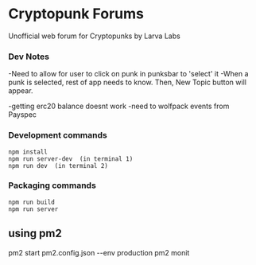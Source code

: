 # Cryptopunk Forums 
  
Unofficial web forum for Cryptopunks by Larva Labs
 


### Dev Notes
-Need to allow for user to click on punk in punksbar to 'select' it 
-When a punk is selected, rest of app needs to know.  Then, New Topic button will appear.  



-getting erc20 balance doesnt work
-need to wolfpack events from Payspec 





### Development commands
```
npm install
npm run server-dev  (in terminal 1)
npm run dev  (in terminal 2)
```

### Packaging commands
```
npm run build
npm run server
```


## using pm2

 pm2 start pm2.config.json --env production 
pm2 monit 
